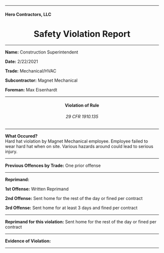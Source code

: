 <hr>
<h4>Hero Contractors, LLC</h4>
<center><h1> Safety Violation Report </h1></center>
<hr>

<p><b>Name:</b> Construction Superintendent</p>
<p><b>Date:</b> 2/22/2021</p>
<p><b>Trade:</b> Mechanical/HVAC</p>
<p><b>Subcontractor:</b> Magnet Mechanical</p>
<p><b>Foreman:</b> Max Eisenhardt</p>
<hr>

<center><h4> Violation of Rule </h4></center>
<center><h6> 29 CFR 1910.135 </h6></center>
<hr>

<p><b>What Occured?</b><br>
Hard hat violation by Magnet Mechanical employee.  Employee failed to wear hard hat when on site.  Various hazards around could lead to serious injury.</p>
<hr>

<p><b>Previous Offences by Trade:</b> One prior offense</p>
<hr>

<p><b>Reprimand:</b></p>
<p><b>1st Offense:</b> Written Reprimand</p>
<p><b>2nd Offense:</b> Sent home for the rest of the day or fined per contract</p>
<p><b>3rd Offense:</b> Sent home for at least 3 days and fined per contract</p>
<hr>

<p><b>Reprimand for this violation:</b> Sent home for the rest of the day or fined per contract</p>
<hr>
<p><b>Evidence of Violation:</b></p>
<hr>